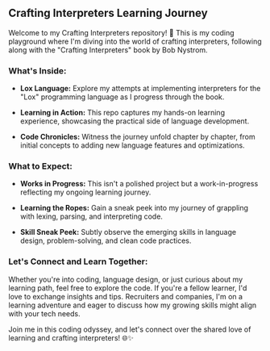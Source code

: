 ## Crafting Interpreters Learning Journey

Welcome to my Crafting Interpreters repository! 🚀 This is my coding playground where I'm diving into the world of crafting interpreters, following along with the "Crafting Interpreters" book by Bob Nystrom.

### What's Inside:

- **Lox Language:** Explore my attempts at implementing interpreters for the "Lox" programming language as I progress through the book.

- **Learning in Action:** This repo captures my hands-on learning experience, showcasing the practical side of language development.

- **Code Chronicles:** Witness the journey unfold chapter by chapter, from initial concepts to adding new language features and optimizations.

### What to Expect:

- **Works in Progress:** This isn't a polished project but a work-in-progress reflecting my ongoing learning journey.

- **Learning the Ropes:** Gain a sneak peek into my journey of grappling with lexing, parsing, and interpreting code.

- **Skill Sneak Peek:** Subtly observe the emerging skills in language design, problem-solving, and clean code practices.

### Let's Connect and Learn Together:

Whether you're into coding, language design, or just curious about my learning path, feel free to explore the code. If you're a fellow learner, I'd love to exchange insights and tips. Recruiters and companies, I'm on a learning adventure and eager to discuss how my growing skills might align with your tech needs.

Join me in this coding odyssey, and let's connect over the shared love of learning and crafting interpreters! 🌐✨
